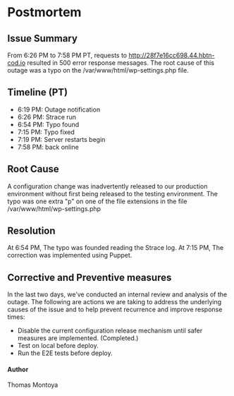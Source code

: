 # Postmortem

## Issue Summary

From 6:26 PM to 7:58 PM PT, requests to http://28f7e16cc698.44.hbtn-cod.io resulted in 500 error response messages. The root cause of this outage was a typo on the /var/www/html/wp-settings.php file.

## Timeline (PT)
- 6:19 PM: Outage notification
- 6:26 PM: Strace run
- 6:54 PM: Typo found
- 7:15 PM: Typo fixed
- 7:19 PM: Server restarts begin
- 7:58 PM: back online

## Root Cause
A configuration change was inadvertently released to our production environment without first being released to the testing environment. The typo was one extra "p" on one of the file extensions in the file /var/www/html/wp-settings.php

## Resolution
At 6:54 PM, The typo was founded reading the Strace log.
At 7:15 PM, The correction was implemented using Puppet.

## Corrective and Preventive measures
In the last two days, we’ve conducted an internal review and analysis of the outage. The following are actions we are taking to address the underlying causes of the issue and to help prevent recurrence and improve response times:
- Disable the current configuration release mechanism until safer measures are implemented. (Completed.)
- Test on local before deploy.
- Run the E2E tests before deploy.


#### Author
Thomas Montoya